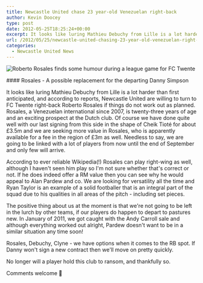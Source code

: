 ```yaml
---
title: Newcastle United chase 23 year-old Venezuelan right-back
author: Kevin Doocey
type: post
date: 2012-05-25T18:25:24+00:00
excerpt: It looks like luring Mathieu Debuchy from Lille is a lot harder than first anticipated, and according to reports, Newcastle United are willing to turn to FC Twente right-back Roberto..
url: /2012/05/25/newcastle-united-chasing-23-year-old-venezuelan-right-back/
categories:
  - Newcastle United News
---
```


![Roberto Rosales finds some humour during a league game for FC Twente](https://www.tynetime.com/wp-content/uploads/2012/05/Roberto-Rosales-FC-Twente.jpg "Roberto-Rosales-FC-Twente")
  
#### Rosales - A possible replacement for the departing Danny Simpson

It looks like luring Mathieu Debuchy from Lille is a lot harder than first anticipated, and according to reports, Newcastle United are willing to turn to FC Twente right-back Roberto Rosales if things do not work out as planned. Rosales, a Venezuelan international since 2007, is twenty-three years of age and an exciting prospect at the Dutch club. Of course we have done quite well with our last signing from this side in the shape of Cheik Tioté for about £3.5m and we are seeking more  value in Rosales, who is apparently available for a fee in the region of £3m as well. Needless to say, we are going to be linked with a lot of players from now until the end of September and only few will arrive.

According to ever reliable Wikipedia(!) Rosales can play right-wing as well, although I haven't seen him play so I'm not sure whether that's correct or not. If he does indeed offer a RM value then you can see why he would appeal to Alan Pardew and co. We are looking for versatility all the time and Ryan Taylor is an example of a solid footballer that is an integral part of the squad due to his qualities in all areas of the pitch - including set pieces.

The positive thing about us at the moment is that we're not going to be left in the lurch by other teams, if our players do happen to depart to pastures new. In January of 2011, we got caught with the Andy Carroll sale and although everything worked out alright, Pardew doesn't want to be in a similar situation any time soon!

Rosales, Debuchy, Clyne - we have options when it comes to the RB spot. If Danny won't sign a new contract then we'll move on pretty quickly.

No longer will a player hold this club to ransom, and thankfully so.

Comments welcome 🙂
